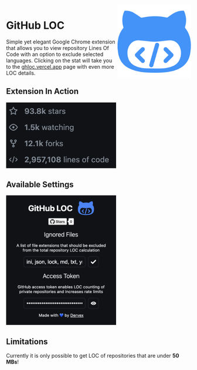 <img align="right" width="200" src="public/logo.png"/>

# GitHub LOC

Simple yet elegant Google Chrome extension that allows you to view repository Lines Of Code with an option to exclude selected languages. Clicking on the stat will take you to the [ghloc.vercel.app](https://ghloc.vercel.app/DervexDev/github-loc) page with even more LOC details.

## Extension In Action

<img width="300" src="public/demo1.png"/>

## Available Settings

<img width="300" src="public/demo2.png"/>

## Limitations

Currently it is only possible to get LOC of repositories that are under **50 MBs**!

